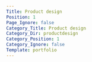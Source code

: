```yaml
---
Title: Product design
Position: 1
Page_Ignore: false
Category_Title: Product design
Category_Dir: productdesign
Category_Position: 1
Category_Ignore: false
Template: portfolio
---
```

